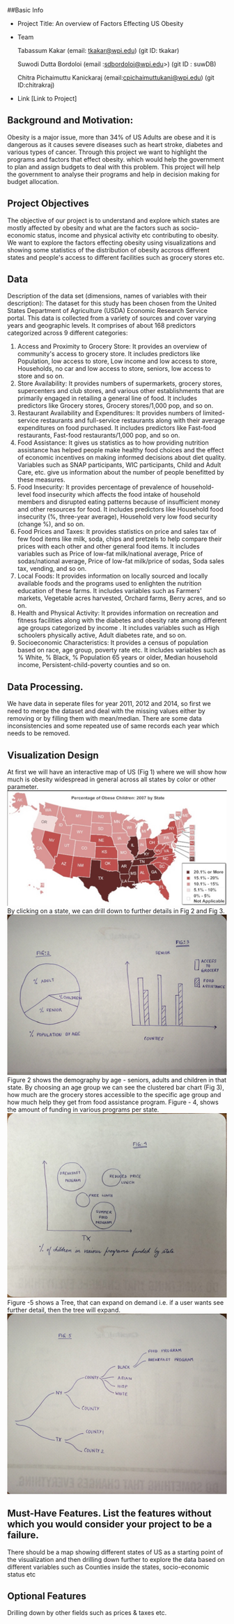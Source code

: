 ##Basic Info
* Project Title: 
    An overview of Factors Effecting US Obesity

* Team

  Tabassum Kakar (email: tkakar@wpi.edu)   (git ID: tkakar)

  Suwodi Dutta Bordoloi (email :sdbordoloi@wpi.edu>)  (git ID : suwDB)
  
  Chitra Pichaimuttu Kanickaraj (email:cpichaimuttukani@wpi.edu)  (git ID:chitrakraj)
  
* Link
[Link to Project]

## Background and Motivation:
Obesity is a major issue, more than 34% of US Adults are obese and it is dangerous as it causes severe diseases such as heart stroke, diabetes and various types of cancer. Through this project we want to highlight the programs and factors that effect obesity. which would help the government to plan and assign budgets to deal with this problem. This project will help the government to analyse their programs and help in decision making for budget allocation.

## Project Objectives
The objective of our project is to understand and explore which states are mostly affected by obesity and what are the factors such as socio-economic status, income and physical activity etc  contributing to obesity. We want to explore the factors effecting obesity using visualizations and showing some statistics of the distribution of obesity accross different states and people's access to different facilities such as grocery stores etc. 

## Data
Description of the data set (dimensions, names of variables with their description):
The dataset for this study has been chosen from the United States Department of Agriculture (USDA) Economic Research Service portal. This data is collected from a variety of sources and cover varying years and geographic levels. It comprises of about 168 predictors categorized across 9 different categories: 

1. Access and Proximity to Grocery Store: It provides an overview of community's access to grocery store. It includes predictors like Population, low access to store, Low income and low access to store, Households, no car and low access to store, seniors, low access to store and so on.
2.  Store Availability: It provides numbers of supermarkets, grocery stores, supercenters and club stores, and various other establishments that are primarily engaged in retailing a general line of food. It includes predictors like Grocery stores, Grocery stores/1,000 pop, and so on.
3. Restaurant Availability and Expenditures: It provides numbers of limited-service restaurants and full-service restaurants along with their average expenditures on food purchased. It includes predictors like Fast-food restaurants, Fast-food restaurants/1,000 pop, and so on.
4.  Food Assistance: It gives us statistics as to how providing nutrition assistance has helped people make healthy food choices and the effect of economic incentives on making informed decisions about diet quality. Variables such as SNAP participants, WIC participants, Child and Adult Care, etc. give us information about the number of people benefitted by these measures.
5.  Food Insecurity: It provides percentage of prevalence of household-level food insecurity which affects the food intake of household members and disrupted eating patterns   	because of insufficient money and other resources for food. It includes predictors like Household food insecurity (%, three-year average), Household very low food security (change %),  and so on.
6.  Food Prices and Taxes: It provides statistics on price and sales tax of few food items like milk, soda, chips and pretzels to help compare their prices with each other and other general food items. It includes variables such as Price of low-fat milk/national average, Price of sodas/national average, Price of low-fat milk/price of sodas, Soda sales tax, vending, and so on.
7. Local Foods: It provides information on locally sourced and locally available foods and the programs used to enlighten the nutrition education of these farms. It includes variables such as Farmers' markets, Vegetable acres harvested, Orchard farms, Berry acres, and so on.
8. Health and Physical Activity: It provides information on recreation and fitness facilities along with the diabetes and obesity rate among different age groups categorized by income . It includes variables such as High schoolers physically active, Adult diabetes rate, and so on.
9. Socioeconomic Characteristics: It provides a census of population based on race, age group, poverty rate etc. It includes variables such as % White, % Black, % Population 65 years or older, Median household income, Persistent-child-poverty counties and so on.


## Data Processing.
We have data in seperate files for year 2011, 2012 and 2014, so first we need to merge the dataset and deal with the missing values either by removing or by filling them with mean/median. There are some data inconsistencies and some repeated use of same records each year which needs to be removed. 

## Visualization Design
At first we will have an interactive map of US (Fig 1) where we will show how much is obesity widespread in general across all states by color or other parameter. 
![Sketch_map](img/Fig1.jpg.jpeg?raw=true)
By clicking on a state, we can drill down to further details in Fig 2 and Fig 3. 
![Sketch 1](img/image-18-11-15-10-49-1.jpeg?raw=true)
Figure 2 shows the demography by age - seniors, adults and children in that state. By choosing an age group we can see the clustered bar chart (Fig 3), how much are the grocery stores accessible to the specific age group and how much help they get from food assistance program.
Figure - 4, shows the amount of funding in various programs per state.
![Sketch2](img/image-18-11-15-10-49.jpeg?raw=true)
Figure -5 shows a Tree, that can expand on demand i.e. if a user wants see further detail, then the tree will expand.
![Sketch3](img/image-18-11-15-10-49-2.jpeg?raw=true)

## Must-Have Features. List the features without which you would consider your project to be a failure.
There should be a map showing different states of US as a starting point of the visualization and then drilling down further to explore the data based on different variables such as Counties inside the states, socio-economic status etc 

## Optional Features
Drilling down by other fields such as prices & taxes etc.





